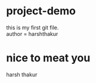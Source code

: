 # project-demo
this is my first git file.
</br>
author = harshthakur
<h1>nice to meat you</h1>
<p>harsh thakur</p>
